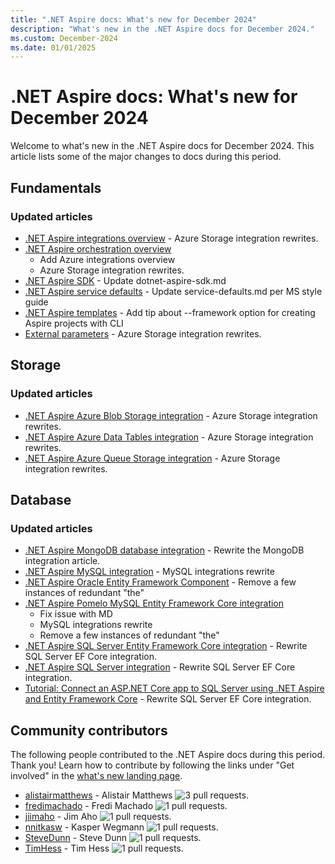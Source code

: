 ```yaml
---
title: ".NET Aspire docs: What's new for December 2024"
description: "What's new in the .NET Aspire docs for December 2024."
ms.custom: December-2024
ms.date: 01/01/2025
---
```


# .NET Aspire docs: What's new for December 2024

Welcome to what's new in the .NET Aspire docs for December 2024. This article lists some of the major changes to docs during this period.

## Fundamentals

### Updated articles

- [.NET Aspire integrations overview](../fundamentals/integrations-overview.md) - Azure Storage integration rewrites.
- [.NET Aspire orchestration overview](../fundamentals/app-host-overview.md)
  - Add Azure integrations overview
  - Azure Storage integration rewrites.
- [.NET Aspire SDK](../fundamentals/dotnet-aspire-sdk.md) - Update dotnet-aspire-sdk.md
- [.NET Aspire service defaults](../fundamentals/service-defaults.md) - Update service-defaults.md per MS style guide
- [.NET Aspire templates](../fundamentals/aspire-sdk-templates.md) - Add tip about --framework option for creating Aspire projects with CLI
- [External parameters](../fundamentals/external-parameters.md) - Azure Storage integration rewrites.

## Storage

### Updated articles

- [.NET Aspire Azure Blob Storage integration](../storage/azure-storage-blobs-integration.md) - Azure Storage integration rewrites.
- [.NET Aspire Azure Data Tables integration](../storage/azure-storage-tables-integration.md) - Azure Storage integration rewrites.
- [.NET Aspire Azure Queue Storage integration](../storage/azure-storage-queues-integration.md) - Azure Storage integration rewrites.

## Database

### Updated articles

- [.NET Aspire MongoDB database integration](../database/mongodb-integration.md) - Rewrite the MongoDB integration article.
- [.NET Aspire MySQL integration](../database/mysql-integration.md) - MySQL integrations rewrite
- [.NET Aspire Oracle Entity Framework Component](../database/oracle-entity-framework-integration.md) - Remove a few instances of redundant "the"
- [.NET Aspire Pomelo MySQL Entity Framework Core integration](../database/mysql-entity-framework-integration.md)
  - Fix issue with MD
  - MySQL integrations rewrite
  - Remove a few instances of redundant "the"
- [.NET Aspire SQL Server Entity Framework Core integration](../database/sql-server-entity-framework-integration.md) - Rewrite SQL Server EF Core integration.
- [.NET Aspire SQL Server integration](../database/sql-server-integration.md) - Rewrite SQL Server EF Core integration.
- [Tutorial: Connect an ASP.NET Core app to SQL Server using .NET Aspire and Entity Framework Core](../database/sql-server-integrations.md) - Rewrite SQL Server EF Core integration.

## Community contributors

The following people contributed to the .NET Aspire docs during this period. Thank you! Learn how to contribute by following the links under "Get involved" in the [what's new landing page](index.yml).

- [alistairmatthews](https://github.com/alistairmatthews) - Alistair Matthews ![3 pull requests.](https://img.shields.io/badge/Merged%20Pull%20Requests-3-green)
- [fredimachado](https://github.com/fredimachado) - Fredi Machado ![1 pull requests.](https://img.shields.io/badge/Merged%20Pull%20Requests-1-green)
- [jiimaho](https://github.com/jiimaho) - Jim Aho ![1 pull requests.](https://img.shields.io/badge/Merged%20Pull%20Requests-1-green)
- [nnitkasw](https://github.com/nnitkasw) - Kasper Wegmann ![1 pull requests.](https://img.shields.io/badge/Merged%20Pull%20Requests-1-green)
- [SteveDunn](https://github.com/SteveDunn) - Steve Dunn ![1 pull requests.](https://img.shields.io/badge/Merged%20Pull%20Requests-1-green)
- [TimHess](https://github.com/TimHess) - Tim Hess ![1 pull requests.](https://img.shields.io/badge/Merged%20Pull%20Requests-1-green)
